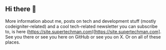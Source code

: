## Hi there 👋

More information about me, posts on tech and development stuff (mostly codeigniter-related) and a cool tech-related newsletter you can subscribe to, 
is here (https://site.supertechman.com)[https://site.supertechman.com]. See you there or see you here on GitHub or see you on X. Or on all of these places.

<!--
**0RuiAlvel0/0ruialvel0** is a ✨ _special_ ✨ repository because its `README.md` (this file) appears on your GitHub profile.

Here are some ideas to get you started:

- 🔭 I’m currently working on ...
- 🌱 I’m currently learning ...
- 👯 I’m looking to collaborate on ...
- 🤔 I’m looking for help with ...
- 💬 Ask me about ...
- 📫 How to reach me: ...
- 😄 Pronouns: ...
- ⚡ Fun fact: ...
-->
